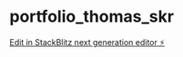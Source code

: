 # portfolio_thomas_skr

[Edit in StackBlitz next generation editor ⚡️](https://stackblitz.com/~/github.com/THOM4S-XXIII/portfolio_thomas_skr)
